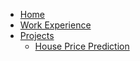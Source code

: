 - [Home](/)
- [Work Experience](https://github.com/ShFANI/shfani.github.io/blob/main/work-experience.md)
- [Projects](/projects.md)
  - [House Price Prediction](https://github.com/ShFANI/shfani.github.io/blob/main/Ames_Regression_GD_NN_Comparison_Updated.ipynb)


